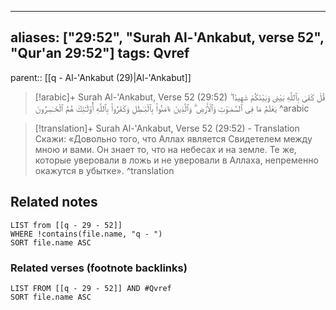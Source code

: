 
---
aliases: ["29:52", "Surah Al-'Ankabut, verse 52", "Qur'an 29:52"]
tags: Qvref
---

parent:: [[q - Al-'Ankabut (29)|Al-'Ankabut]]

> [!arabic]+ Surah Al-'Ankabut, Verse 52 (29:52)
> <span class="quran-arabic">قُلْ كَفَىٰ بِٱللَّهِ بَيْنِى وَبَيْنَكُمْ شَهِيدًا ۖ يَعْلَمُ مَا فِى ٱلسَّمَـٰوَٰتِ وَٱلْأَرْضِ ۗ وَٱلَّذِينَ ءَامَنُوا۟ بِٱلْبَـٰطِلِ وَكَفَرُوا۟ بِٱللَّهِ أُو۟لَـٰٓئِكَ هُمُ ٱلْخَـٰسِرُونَ</span>
^arabic

> [!translation]+ Surah Al-'Ankabut, Verse 52 (29:52) - Translation
> Скажи: «Довольно того, что Аллах является Свидетелем между мною и вами. Он знает то, что на небесах и на земле. Те же, которые уверовали в ложь и не уверовали в Аллаха, непременно окажутся в убытке».
^translation



## Related notes
```dataview
LIST from [[q - 29 - 52]]
WHERE !contains(file.name, "q - ")
SORT file.name ASC
```

### Related verses (footnote backlinks)
```dataview
LIST FROM [[q - 29 - 52]] AND #Qvref
SORT file.name ASC
```

